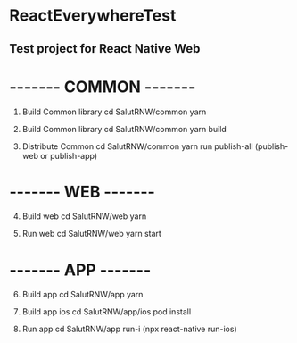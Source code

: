 # ReactEverywhereTest

## Test project for React Native Web

# ------- COMMON -------

1. Build Common library
cd SalutRNW/common
yarn

2. Build Common library 
cd SalutRNW/common
yarn build 

3. Distribute Common 
cd SalutRNW/common
yarn run publish-all (publish-web or publish-app)

# ------- WEB -------

4. Build web
cd SalutRNW/web
yarn

5. Run web
cd SalutRNW/web
yarn start

# ------- APP -------

6. Build app
cd SalutRNW/app
yarn

7. Build app ios
cd SalutRNW/app/ios
pod install

8. Run app
cd SalutRNW/app
run-i (npx react-native run-ios)